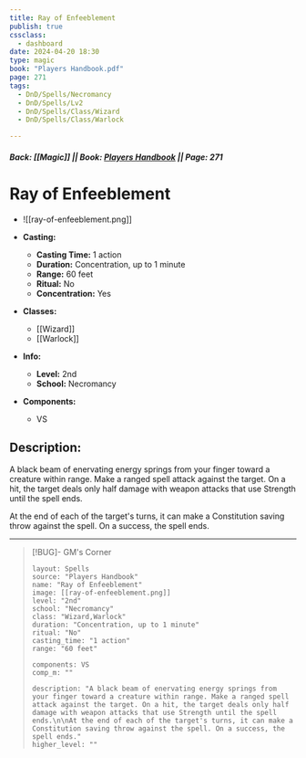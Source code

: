 ```yaml
---
title: Ray of Enfeeblement
publish: true
cssclass:
  - dashboard
date: 2024-04-20 18:30
type: magic
book: "Players Handbook.pdf"
page: 271
tags:
  - DnD/Spells/Necromancy
  - DnD/Spells/Lv2
  - DnD/Spells/Class/Wizard
  - DnD/Spells/Class/Warlock

---
```


##### Back: [[Magic]] || Book: [Players Handbook](https://drive.google.com/drive/folders/1O5bhpYizcIT5xxAoLOuzCRht_PVS7VSG?usp=sharing) || Page: 271

# Ray of Enfeeblement
- ![[ray-of-enfeeblement.png]]
- **Casting:**
    - **Casting Time:** 1 action
    - **Duration:** Concentration, up to 1 minute
    - **Range:** 60 feet
    - **Ritual:** No
    - **Concentration:** Yes
- **Classes:**
    - [[Wizard]]
    - [[Warlock]]

- **Info:**
    - **Level:** 2nd
    - **School:** Necromancy
- **Components:**
    - VS


## Description:
A black beam of enervating energy springs from your finger toward a creature within range. Make a ranged spell attack against the target. On a hit, the target deals only half damage with weapon attacks that use Strength until the spell ends.

At the end of each of the target's turns, it can make a Constitution saving throw against the spell. On a success, the spell ends.



---

> [!BUG]- GM's Corner
>
> ```statblock
> layout: Spells
> source: "Players Handbook"
> name: "Ray of Enfeeblement"
> image: [[ray-of-enfeeblement.png]]
> level: "2nd"
> school: "Necromancy"
> class: "Wizard,Warlock"
> duration: "Concentration, up to 1 minute"
> ritual: "No"
> casting_time: "1 action"
> range: "60 feet"
>
> components: VS
> comp_m: ""
>
> description: "A black beam of enervating energy springs from your finger toward a creature within range. Make a ranged spell attack against the target. On a hit, the target deals only half damage with weapon attacks that use Strength until the spell ends.\n\nAt the end of each of the target's turns, it can make a Constitution saving throw against the spell. On a success, the spell ends."
> higher_level: ""
> ```

